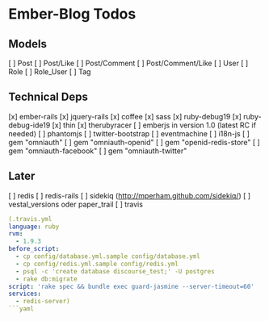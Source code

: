 # Ember-Blog Todos

## Models

[ ] Post
[ ] Post/Like
[ ] Post/Comment
[ ] Post/Comment/Like
[ ] User
[ ] Role
[ ] Role_User
[ ] Tag

## Technical Deps

[x] ember-rails
[x] jquery-rails
[x] coffee
[x] sass
[x] ruby-debug19
[x] ruby-debug-ide19
[x] thin
[x] therubyracer
[ ] emberjs in version 1.0 (latest RC if needed)
[ ] phantomjs
[ ] twitter-bootstrap
[ ] eventmachine
[ ] i18n-js
[ ] gem "omniauth"
[ ] gem "omniauth-openid"
[ ] gem "openid-redis-store"
[ ] gem "omniauth-facebook"
[ ] gem "omniauth-twitter"

## Later
[ ] redis
[ ] redis-rails
[ ] sidekiq (http://mperham.github.com/sidekiq/)
[ ] vestal_versions oder paper_trail
[ ] travis
```yaml
(.travis.yml
language: ruby
rvm:
  - 1.9.3
before_script:
  - cp config/database.yml.sample config/database.yml
  - cp config/redis.yml.sample config/redis.yml
  - psql -c 'create database discourse_test;' -U postgres
  - rake db:migrate
script: 'rake spec && bundle exec guard-jasmine --server-timeout=60'
services:
  - redis-server)
```yaml